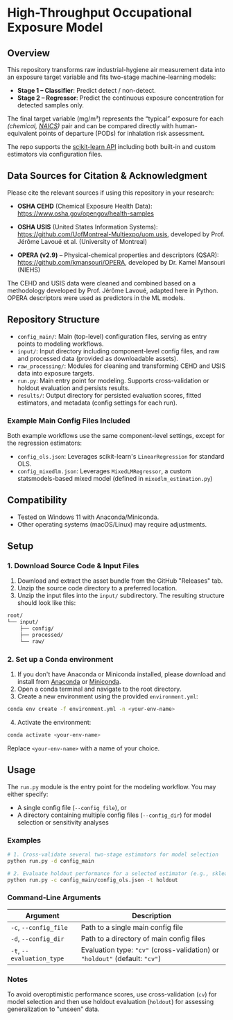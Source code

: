 # High-Throughput Occupational Exposure Model

## Overview

This repository transforms raw industrial-hygiene air measurement data into an exposure target variable and fits two-stage machine-learning models:

- **Stage 1 – Classifier**: Predict detect / non-detect.
- **Stage 2 – Regressor**: Predict the continuous exposure concentration for detected samples only.

The final target variable (mg/m³) represents the “typical” exposure for each *(chemical, [NAICS](https://www.census.gov/naics/))* pair and can be compared directly with human-equivalent points of departure (PODs) for inhalation risk assessment.

The repo supports the [scikit-learn API](https://scikit-learn.org/stable/developers/develop.html) including both built-in and custom estimators via configuration files.

## Data Sources for Citation & Acknowledgment

Please cite the relevant sources if using this repository in your research:

- **OSHA CEHD** (Chemical Exposure Health Data):  
  https://www.osha.gov/opengov/health-samples

- **OSHA USIS** (United States Information Systems):  
  https://github.com/UofMontreal-Multiexpo/uom.usis, developed by Prof. Jérôme Lavoué et al. (University of Montreal)

- **OPERA (v2.9)** – Physical-chemical properties and descriptors (QSAR):  
  https://github.com/kmansouri/OPERA, developed by Dr. Kamel Mansouri (NIEHS)

The CEHD and USIS data were cleaned and combined based on a methodology developed by Prof. Jérôme Lavoué, adapted here in Python. OPERA descriptors were used as predictors in the ML models.

## Repository Structure

- `config_main/`: Main (top-level) configuration files, serving as entry points to modeling workflows.
- `input/`: Input directory including component-level config files, and raw and processed data (provided as downloadable assets).
- `raw_processing/`: Modules for cleaning and transforming CEHD and USIS data into exposure targets.
- `run.py`: Main entry point for modeling. Supports cross-validation or holdout evaluation and persists results.
- `results/`: Output directory for persisted evaluation scores, fitted estimators, and metadata (config settings for each run).

### Example Main Config Files Included

Both example workflows use the same component-level settings, except for the regression estimators:
- `config_ols.json`: Leverages scikit-learn's `LinearRegression` for standard OLS.
- `config_mixedlm.json`: Leverages `MixedLMRegressor`, a custom statsmodels-based mixed model (defined in `mixedlm_estimation.py`)

## Compatibility

- Tested on Windows 11 with Anaconda/Miniconda.
- Other operating systems (macOS/Linux) may require adjustments.

## Setup

### 1. Download Source Code & Input Files

1. Download and extract the asset bundle from the GitHub "Releases" tab.
2. Unzip the source code directory to a preferred location.
3. Unzip the input files into the `input/` subdirectory. The resulting structure should look like this: 
```bash
root/
└── input/
    ├── config/
    ├── processed/
    └── raw/
```

### 2. Set up a Conda environment

1. If you don't have Anaconda or Miniconda installed, please download and install from [Anaconda](https://www.anaconda.com/products/distribution) or [Miniconda](https://docs.conda.io/en/latest/miniconda.html).
2. Open a conda terminal and navigate to the root directory. 
3. Create a new environment using the provided `environment.yml`:
```bash
conda env create -f environment.yml -n <your-env-name>
```
4. Activate the environment:
```bash
conda activate <your-env-name>
```
Replace `<your-env-name>` with a name of your choice. 

## Usage

The `run.py` module is the entry point for the modeling workflow. You may either specify:
- A single config file (`--config_file`), or
- A directory containing multiple config files (`--config_dir`) for model selection or sensitivity analyses

### Examples

```bash
# 1. Cross-validate several two-stage estimators for model selection
python run.py -d config_main

# 2. Evaluate holdout performance for a selected estimator (e.g., sklearn OLS)
python run.py -c config_main/config_ols.json -t holdout
```

### Command-Line Arguments

| Argument                  | Description                                                                 |
| ------------------------- | --------------------------------------------------------------------------- |
| `-c`, `--config_file`     | Path to a single main config file                                           |
| `-d`, `--config_dir`      | Path to a directory of main config files                                    |
| `-t`, `--evaluation_type` | Evaluation type: `"cv"` (cross-validation) or `"holdout"` (default: `"cv"`) |

### Notes

To avoid overoptimistic performance scores, use cross-validation (`cv`) for model selection and then use holdout evaluation (`holdout`) for assessing generalization to "unseen" data.
